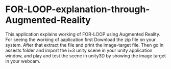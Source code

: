 # FOR-LOOP-explanation-through-Augmented-Reality
This application explains working of FOR-LOOP using Augmented Reality.
For seeing the working of aaplication first Download the zip file on your system. After that extract the file and print the image-target file. Then go in assests folder and import the i=3 unity scene in your unity application window, and play and test the scene in unity3D by showing the image target in your webcam.
